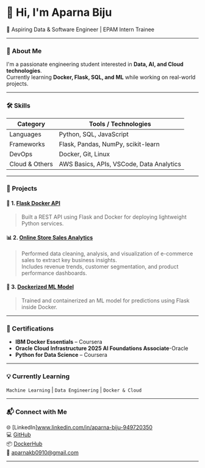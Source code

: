 # 👋 Hi, I'm Aparna Biju  
🚀 Aspiring Data & Software Engineer | EPAM Intern Trainee  

---

### 🧠 About Me  
I'm a passionate engineering student interested in **Data, AI, and Cloud technologies**.  
Currently learning **Docker, Flask, SQL, and ML** while working on real-world projects.  

---

### 🛠️ Skills  
| Category | Tools / Technologies |
|-----------|----------------------|
| Languages | Python, SQL, JavaScript |
| Frameworks | Flask, Pandas, NumPy, scikit-learn |
| DevOps | Docker, Git, Linux |
| Cloud & Others | AWS Basics, APIs, VSCode, Data Analytics |

---

### 🚀 Projects  
#### 🧩 1. [Flask Docker API](https://github.com/aparnabiju0910/flask-docker-api)  
> Built a REST API using Flask and Docker for deploying lightweight Python services.  

#### 📊 2. [Online Store Sales Analytics](https://github.com/aparnabiju0910/online-store-sales-analytics)  
> Performed data cleaning, analysis, and visualization of e-commerce sales to extract key business insights.  
> Includes revenue trends, customer segmentation, and product performance dashboards.  


#### 🤖 3. [Dockerized ML Model](https://github.com/aparnabiju0910/docker-ml-model)  
> Trained and containerized an ML model for predictions using Flask inside Docker.  

---

### 🧾 Certifications  
- **IBM Docker Essentials** – Coursera  
- **Oracle Cloud Infrastructure 2025 AI Foundations Associate**-Oracle
- **Python for Data Science** – Coursera  

---

### 💡 Currently Learning  
`Machine Learning` | `Data Engineering` | `Docker & Cloud`  

---

### 📬 Connect with Me  
🌐 [LinkedIn]www.linkedin.com/in/aparna-biju-949720350  
💻 [GitHub](https://github.com/aparnabiju0910)  
📦 [DockerHub](https://hub.docker.com/)  
📧 aparnakb0910@gmail.com  

---


